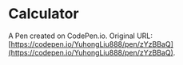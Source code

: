 # Calculator

A Pen created on CodePen.io. Original URL: [https://codepen.io/YuhongLiu888/pen/zYzBBaQ](https://codepen.io/YuhongLiu888/pen/zYzBBaQ).


